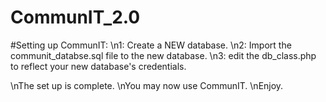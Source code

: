 # CommunIT_2.0

#Setting up CommunIT:
\n1: Create a NEW database.
\n2: Import the communit_databse.sql file to the new database.
\n3: edit the db_class.php to reflect your new database's credentials.

\nThe set up is complete. 
\nYou may now use CommunIT.
\nEnjoy.

